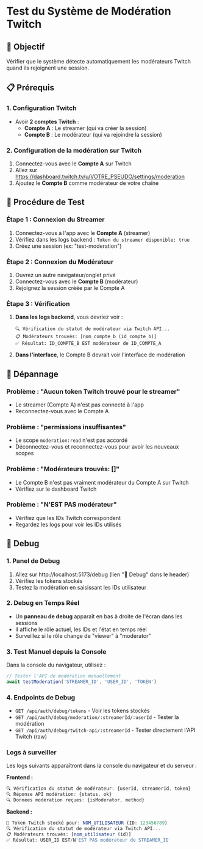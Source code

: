 # Test du Système de Modération Twitch

## 🎯 Objectif
Vérifier que le système détecte automatiquement les modérateurs Twitch quand ils rejoignent une session.

## 📋 Prérequis

### 1. Configuration Twitch
- Avoir **2 comptes Twitch** :
  - **Compte A** : Le streamer (qui va créer la session)
  - **Compte B** : Le modérateur (qui va rejoindre la session)

### 2. Configuration de la modération sur Twitch
1. Connectez-vous avec le **Compte A** sur Twitch
2. Allez sur https://dashboard.twitch.tv/u/VOTRE_PSEUDO/settings/moderation
3. Ajoutez le **Compte B** comme modérateur de votre chaîne

## 🧪 Procédure de Test

### Étape 1 : Connexion du Streamer
1. Connectez-vous à l'app avec le **Compte A** (streamer)
2. Vérifiez dans les logs backend : `Token du streamer disponible: true`
3. Créez une session (ex: "test-moderation")

### Étape 2 : Connexion du Modérateur
1. Ouvrez un autre navigateur/onglet privé
2. Connectez-vous avec le **Compte B** (modérateur)
3. Rejoignez la session créée par le Compte A

### Étape 3 : Vérification
1. **Dans les logs backend**, vous devriez voir :
   ```
   🔍 Vérification du statut de modérateur via Twitch API...
   📋 Modérateurs trouvés: [nom_compte_b (id_compte_b)]
   ✅ Résultat: ID_COMPTE_B EST modérateur de ID_COMPTE_A
   ```

2. **Dans l'interface**, le Compte B devrait voir l'interface de modération

## 🐛 Dépannage

### Problème : "Aucun token Twitch trouvé pour le streamer"
- Le streamer (Compte A) n'est pas connecté à l'app
- Reconnectez-vous avec le Compte A

### Problème : "permissions insuffisantes"
- Le scope `moderation:read` n'est pas accordé
- Déconnectez-vous et reconnectez-vous pour avoir les nouveaux scopes

### Problème : "Modérateurs trouvés: []"
- Le Compte B n'est pas vraiment modérateur du Compte A sur Twitch
- Vérifiez sur le dashboard Twitch

### Problème : "N'EST PAS modérateur"
- Vérifiez que les IDs Twitch correspondent
- Regardez les logs pour voir les IDs utilisés

## 🔧 Debug

### 1. Panel de Debug
1. Allez sur http://localhost:5173/debug (lien "🔧 Debug" dans le header)
2. Vérifiez les tokens stockés
3. Testez la modération en saisissant les IDs utilisateur

### 2. Debug en Temps Réel
- Un **panneau de debug** apparaît en bas à droite de l'écran dans les sessions
- Il affiche le rôle actuel, les IDs et l'état en temps réel
- Surveillez si le rôle change de "viewer" à "moderator"

### 3. Test Manuel depuis la Console
Dans la console du navigateur, utilisez :
```javascript
// Tester l'API de modération manuellement
await testModeration('STREAMER_ID', 'USER_ID', 'TOKEN')
```

### 4. Endpoints de Debug
- `GET /api/auth/debug/tokens` - Voir les tokens stockés
- `GET /api/auth/debug/moderation/:streamerId/:userId` - Tester la modération
- `GET /api/auth/debug/twitch-api/:streamerId` - Tester directement l'API Twitch (raw)

### Logs à surveiller
Les logs suivants apparaîtront dans la console du navigateur et du serveur :

**Frontend :**
```javascript
🔍 Vérification du statut de modérateur: {userId, streamerId, token}
🔍 Réponse API modération: {status, ok}
🔍 Données modération reçues: {isModerator, method}
```

**Backend :**
```javascript
🔑 Token Twitch stocké pour: NOM_UTILISATEUR (ID: 123456789)
🔍 Vérification du statut de modérateur via Twitch API...
📋 Modérateurs trouvés: [nom_utilisateur (id)]
✅ Résultat: USER_ID EST/N'EST PAS modérateur de STREAMER_ID
``` 
